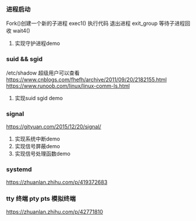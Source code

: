 ### 进程启动
Fork()创建一个新的子进程    exec1()    执行代码   退出进程 exit_group   等待子进程回收 wait4()
1. 实现守护进程demo


### suid && sgid
/etc/shadow 超级用户可以查看
https://www.cnblogs.com/fhefh/archive/2011/09/20/2182155.html
https://www.runoob.com/linux/linux-comm-ls.html
1. 实现suid sgid demo


### signal
https://gityuan.com/2015/12/20/signal/
1. 实现系统中断demo
2. 实现信号屏蔽demo
3. 实现信号处理函数demo

### systemd
https://zhuanlan.zhihu.com/p/419372683


### tty 终端  pty  pts 模拟终端
https://zhuanlan.zhihu.com/p/42771810
